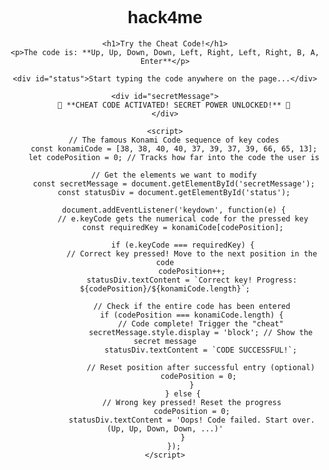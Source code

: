# hack4me


<!DOCTYPE html>
<html lang="en">
<head>
    <meta charset="UTF-8">
    <title>Cheat Code Example</title>
    <style>
        body {
            font-family: sans-serif;
            text-align: center;
            padding-top: 50px;
        }
        #secretMessage {
            color: green;
            font-size: 2em;
            display: none; /* Hidden by default */
        }
        #status {
            margin-top: 20px;
        }
    </style>
</head>
<body>

    <h1>Try the Cheat Code!</h1>
    <p>The code is: **Up, Up, Down, Down, Left, Right, Left, Right, B, A, Enter**</p>

    <div id="status">Start typing the code anywhere on the page...</div>

    <div id="secretMessage">
        🥳 **CHEAT CODE ACTIVATED! SECRET POWER UNLOCKED!** 🥳
    </div>

    <script>
        // The famous Konami Code sequence of key codes
        const konamiCode = [38, 38, 40, 40, 37, 39, 37, 39, 66, 65, 13];
        let codePosition = 0; // Tracks how far into the code the user is

        // Get the elements we want to modify
        const secretMessage = document.getElementById('secretMessage');
        const statusDiv = document.getElementById('status');

        document.addEventListener('keydown', function(e) {
            // e.keyCode gets the numerical code for the pressed key
            const requiredKey = konamiCode[codePosition];

            if (e.keyCode === requiredKey) {
                // Correct key pressed! Move to the next position in the code
                codePosition++;
                statusDiv.textContent = `Correct key! Progress: ${codePosition}/${konamiCode.length}`;

                // Check if the entire code has been entered
                if (codePosition === konamiCode.length) {
                    // Code complete! Trigger the "cheat"
                    secretMessage.style.display = 'block'; // Show the secret message
                    statusDiv.textContent = `CODE SUCCESSFUL!`;
                    
                    // Reset position after successful entry (optional)
                    codePosition = 0; 
                }
            } else {
                // Wrong key pressed! Reset the progress
                codePosition = 0;
                statusDiv.textContent = 'Oops! Code failed. Start over. (Up, Up, Down, Down, ...)'
            }
        });
    </script>

</body>
</html>
